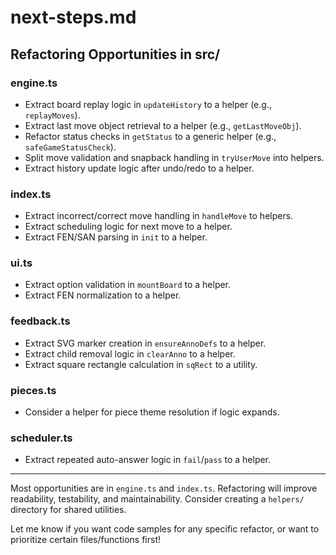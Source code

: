 # next-steps.md

## Refactoring Opportunities in src/

### engine.ts
- Extract board replay logic in `updateHistory` to a helper (e.g., `replayMoves`).
- Extract last move object retrieval to a helper (e.g., `getLastMoveObj`).
- Refactor status checks in `getStatus` to a generic helper (e.g., `safeGameStatusCheck`).
- Split move validation and snapback handling in `tryUserMove` into helpers.
- Extract history update logic after undo/redo to a helper.

### index.ts
- Extract incorrect/correct move handling in `handleMove` to helpers.
- Extract scheduling logic for next move to a helper.
- Extract FEN/SAN parsing in `init` to a helper.

### ui.ts
- Extract option validation in `mountBoard` to a helper.
- Extract FEN normalization to a helper.

### feedback.ts
- Extract SVG marker creation in `ensureAnnoDefs` to a helper.
- Extract child removal logic in `clearAnno` to a helper.
- Extract square rectangle calculation in `sqRect` to a utility.

### pieces.ts
- Consider a helper for piece theme resolution if logic expands.

### scheduler.ts
- Extract repeated auto-answer logic in `fail`/`pass` to a helper.

---

Most opportunities are in `engine.ts` and `index.ts`. Refactoring will improve readability, testability, and maintainability. Consider creating a `helpers/` directory for shared utilities.

Let me know if you want code samples for any specific refactor, or want to prioritize certain files/functions first!
